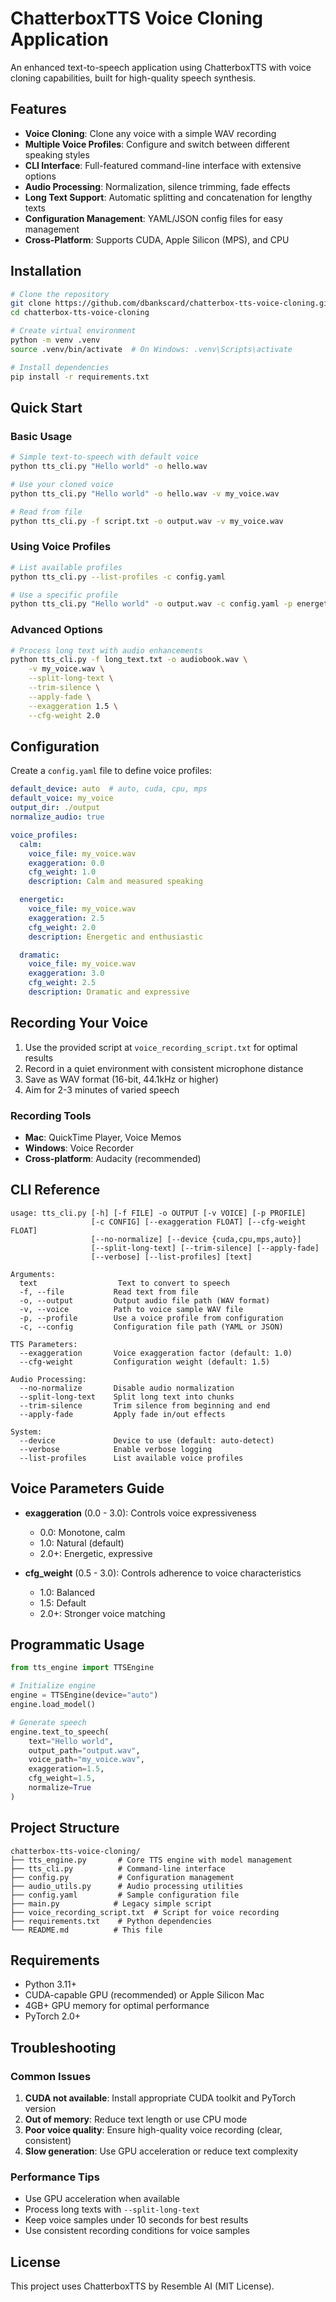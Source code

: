 # ChatterboxTTS Voice Cloning Application

An enhanced text-to-speech application using ChatterboxTTS with voice cloning capabilities, built for high-quality speech synthesis.

## Features

- **Voice Cloning**: Clone any voice with a simple WAV recording
- **Multiple Voice Profiles**: Configure and switch between different speaking styles
- **CLI Interface**: Full-featured command-line interface with extensive options
- **Audio Processing**: Normalization, silence trimming, fade effects
- **Long Text Support**: Automatic splitting and concatenation for lengthy texts
- **Configuration Management**: YAML/JSON config files for easy management
- **Cross-Platform**: Supports CUDA, Apple Silicon (MPS), and CPU

## Installation

```bash
# Clone the repository
git clone https://github.com/dbankscard/chatterbox-tts-voice-cloning.git
cd chatterbox-tts-voice-cloning

# Create virtual environment
python -m venv .venv
source .venv/bin/activate  # On Windows: .venv\Scripts\activate

# Install dependencies
pip install -r requirements.txt
```

## Quick Start

### Basic Usage

```bash
# Simple text-to-speech with default voice
python tts_cli.py "Hello world" -o hello.wav

# Use your cloned voice
python tts_cli.py "Hello world" -o hello.wav -v my_voice.wav

# Read from file
python tts_cli.py -f script.txt -o output.wav -v my_voice.wav
```

### Using Voice Profiles

```bash
# List available profiles
python tts_cli.py --list-profiles -c config.yaml

# Use a specific profile
python tts_cli.py "Hello world" -o output.wav -c config.yaml -p energetic
```

### Advanced Options

```bash
# Process long text with audio enhancements
python tts_cli.py -f long_text.txt -o audiobook.wav \
    -v my_voice.wav \
    --split-long-text \
    --trim-silence \
    --apply-fade \
    --exaggeration 1.5 \
    --cfg-weight 2.0
```

## Configuration

Create a `config.yaml` file to define voice profiles:

```yaml
default_device: auto  # auto, cuda, cpu, mps
default_voice: my_voice
output_dir: ./output
normalize_audio: true

voice_profiles:
  calm:
    voice_file: my_voice.wav
    exaggeration: 0.0
    cfg_weight: 1.0
    description: Calm and measured speaking

  energetic:
    voice_file: my_voice.wav
    exaggeration: 2.5
    cfg_weight: 2.0
    description: Energetic and enthusiastic

  dramatic:
    voice_file: my_voice.wav
    exaggeration: 3.0
    cfg_weight: 2.5
    description: Dramatic and expressive
```

## Recording Your Voice

1. Use the provided script at `voice_recording_script.txt` for optimal results
2. Record in a quiet environment with consistent microphone distance
3. Save as WAV format (16-bit, 44.1kHz or higher)
4. Aim for 2-3 minutes of varied speech

### Recording Tools
- **Mac**: QuickTime Player, Voice Memos
- **Windows**: Voice Recorder
- **Cross-platform**: Audacity (recommended)

## CLI Reference

```
usage: tts_cli.py [-h] [-f FILE] -o OUTPUT [-v VOICE] [-p PROFILE] 
                  [-c CONFIG] [--exaggeration FLOAT] [--cfg-weight FLOAT]
                  [--no-normalize] [--device {cuda,cpu,mps,auto}]
                  [--split-long-text] [--trim-silence] [--apply-fade]
                  [--verbose] [--list-profiles] [text]

Arguments:
  text                  Text to convert to speech
  -f, --file           Read text from file
  -o, --output         Output audio file path (WAV format)
  -v, --voice          Path to voice sample WAV file
  -p, --profile        Use a voice profile from configuration
  -c, --config         Configuration file path (YAML or JSON)
  
TTS Parameters:
  --exaggeration       Voice exaggeration factor (default: 1.0)
  --cfg-weight         Configuration weight (default: 1.5)
  
Audio Processing:
  --no-normalize       Disable audio normalization
  --split-long-text    Split long text into chunks
  --trim-silence       Trim silence from beginning and end
  --apply-fade         Apply fade in/out effects
  
System:
  --device             Device to use (default: auto-detect)
  --verbose            Enable verbose logging
  --list-profiles      List available voice profiles
```

## Voice Parameters Guide

- **exaggeration** (0.0 - 3.0): Controls voice expressiveness
  - 0.0: Monotone, calm
  - 1.0: Natural (default)
  - 2.0+: Energetic, expressive

- **cfg_weight** (0.5 - 3.0): Controls adherence to voice characteristics
  - 1.0: Balanced
  - 1.5: Default
  - 2.0+: Stronger voice matching

## Programmatic Usage

```python
from tts_engine import TTSEngine

# Initialize engine
engine = TTSEngine(device="auto")
engine.load_model()

# Generate speech
engine.text_to_speech(
    text="Hello world",
    output_path="output.wav",
    voice_path="my_voice.wav",
    exaggeration=1.5,
    cfg_weight=1.5,
    normalize=True
)
```

## Project Structure

```
chatterbox-tts-voice-cloning/
├── tts_engine.py       # Core TTS engine with model management
├── tts_cli.py          # Command-line interface
├── config.py           # Configuration management
├── audio_utils.py      # Audio processing utilities
├── config.yaml         # Sample configuration file
├── main.py            # Legacy simple script
├── voice_recording_script.txt  # Script for voice recording
├── requirements.txt    # Python dependencies
└── README.md          # This file
```

## Requirements

- Python 3.11+
- CUDA-capable GPU (recommended) or Apple Silicon Mac
- 4GB+ GPU memory for optimal performance
- PyTorch 2.0+

## Troubleshooting

### Common Issues

1. **CUDA not available**: Install appropriate CUDA toolkit and PyTorch version
2. **Out of memory**: Reduce text length or use CPU mode
3. **Poor voice quality**: Ensure high-quality voice recording (clear, consistent)
4. **Slow generation**: Use GPU acceleration or reduce text complexity

### Performance Tips

- Use GPU acceleration when available
- Process long texts with `--split-long-text`
- Keep voice samples under 10 seconds for best results
- Use consistent recording conditions for voice samples

## License

This project uses ChatterboxTTS by Resemble AI (MIT License).